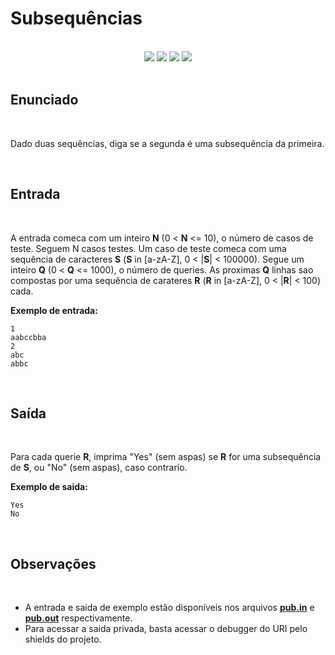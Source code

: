 # Subsequências

<br>

<!-- Shields do Projeto -->

<div align="center">

  <a href="https://www.urionlinejudge.com.br/judge/pt/problems/view/1507" alt="URI">
        <img src="https://img.shields.io/static/v1?label=URI&message=1507&color=black&style=for-the-badge&link=" /></a>
  
  <a href="#" alt="Assunto">
        <img src="https://img.shields.io/static/v1?label=ASSUNTO&message=ESTRUTURAS E BIBLIOTECAS&color=black&style=for-the-badge" /></a>

  <a href="#" alt="Level">
        <img src="https://img.shields.io/static/v1?label=LEVEL&message=7&color=D72638&style=for-the-badge" /></a>


  <a href="https://www.udebug.com/URI/1507" alt="Debug">
        <img src="https://img.shields.io/badge/DEBUG-CC0000?style=for-the-badge" /></a>

</div>

 

<br>

## **Enunciado**

<br>

Dado duas sequências, diga se a segunda é uma subsequência da primeira.

<br>

## **Entrada**

<br>

A entrada comeca com um inteiro **N** (0 < **N** <= 10), o número de casos de teste. Seguem N casos testes. Um caso de teste comeca com uma sequência de caracteres **S** (**S** in [a-zA-Z], 0 < |**S**| < 100000). Segue um inteiro **Q** (0 < **Q** <= 1000), o número de queries. As proximas **Q** linhas sao compostas por uma sequência de carateres **R** (**R** in [a-zA-Z], 0 < |**R**| < 100) cada.

**Exemplo de entrada:**

```text
1
aabccbba
2
abc
abbc
```

<br>

## **Saída**

<br>

Para cada querie **R**, imprima "Yes" (sem aspas) se **R** for uma subsequência de **S**, ou "No" (sem aspas), caso contrario.

**Exemplo de saida:**

```text
Yes
No
```

<br>

## **Observações**

<br>

 - A entrada e saida de exemplo estão disponíveis nos arquivos [**pub.in**](https://github.com/Malfunction-Machine/LPA-Papers/blob/main/Papers/AS03:%20Subsequ%C3%AAncias/pub.in) e [**pub.out**](https://github.com/Malfunction-Machine/LPA-Papers/blob/main/Papers/AS03:%20Subsequ%C3%AAncias/pub.out) respectivamente.
 - Para acessar a saida privada, basta acessar o debugger do URI pelo shields do projeto.